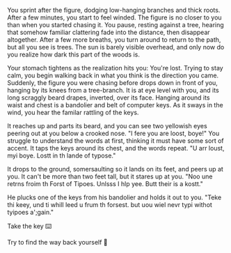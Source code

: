 You sprint after the figure, dodging low-hanging branches and thick roots. After a few minutes, you start to feel winded. The figure is no closer to you than when you started chasing it. You pause, resting against a tree, hearing that somehow familiar clattering fade into the distance, then disappear altogether. After a few more breaths, you turn around to return to the path, but all you see is trees. The sun is barely visible overhead, and only now do you realize how dark this part of the woods is. 

Your stomach tightens as the realization hits you: You're lost. Trying to stay calm, you begin walking back in what you think is the direction you came. Suddenly, the figure you were chasing before drops down in front of you, hanging by its knees from a tree-branch. It is at eye level with you, and its long scraggly beard drapes, inverted, over its face. Hanging around its waist and chest is a bandolier and belt of computer keys. As it sways in the wind, you hear the familar rattling of the keys. 

It reaches up and parts its beard, and you can see two yellowish eyes peering out at you below a crooked nose. "I fere you are loost, boye!" You struggle to understand the words at first, thinking it must have some sort of accent. It taps the keys around its chest, and the words repeat. "U arr loust, myi boye. Lostt in th lande of typose." 

It drops to the ground, somersaulting so it lands on its feet, and peers up at you. It can't be more than two feet tall, but it stares up at you. "Noo une retrns froim th Forst of Tipoes. Unlsss I hlp yee. Butt their is a kostt." 

He plucks one of the keys from his bandolier and holds it out to you. "Teke thi keey, und ti whill leed u frum th forsest. but uou wiel nevr typi withot tyipoes a';gain."

Take the key ⌨️

Try to find the way back yourself 🧭
